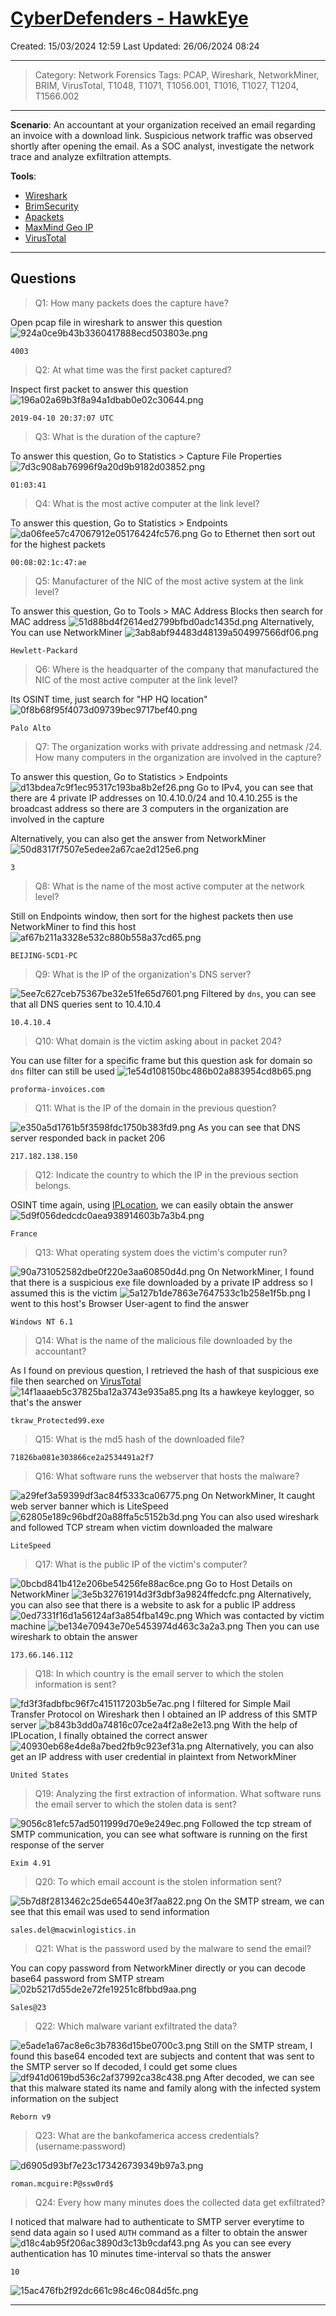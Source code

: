 # [CyberDefenders - HawkEye](https://cyberdefenders.org/blueteam-ctf-challenges/hawkeye/)
Created: 15/03/2024 12:59
Last Updated: 26/06/2024 08:24
* * *
>Category: Network Forensics
>Tags: PCAP, Wireshark, NetworkMiner, BRIM, VirusTotal, T1048, T1071, T1056.001, T1016, T1027, T1204, T1566.002
* * *
**Scenario**:
An accountant at your organization received an email regarding an invoice with a download link. Suspicious network traffic was observed shortly after opening the email. As a SOC analyst, investigate the network trace and analyze exfiltration attempts.

**Tools**:
- [Wireshark](https://www.wireshark.org/)
- [BrimSecurity](https://www.brimdata.io/)
- [Apackets](https://apackets.com/)
- [MaxMind Geo IP](https://wiki.wireshark.org/HowToUseGeoIP#:~:text=MaxMind%20produces%20databases%20and%20software,information%20for%20an%20IP%20address.)
- [VirusTotal](https://www.virustotal.com/gui/)
* * *
## Questions
> Q1: How many packets does the capture have?

Open pcap file in wireshark to answer this question
![924a0ce9b43b3360417888ecd503803e.png](/resources/924a0ce9b43b3360417888ecd503803e.png)
```
4003
```

> Q2: At what time was the first packet captured?

Inspect first packet to answer this question
![196a02a69b3f8a94a1dbab0e02c30644.png](/resources/196a02a69b3f8a94a1dbab0e02c30644.png)
```
2019-04-10 20:37:07 UTC
```

> Q3: What is the duration of the capture?

To answer this question, Go to Statistics > Capture File Properties 
![7d3c908ab76996f9a20d9b9182d03852.png](/resources/7d3c908ab76996f9a20d9b9182d03852.png)
```
01:03:41
```

> Q4: What is the most active computer at the link level?

To answer this question, Go to Statistics > Endpoints
![da06fee57c47067912e05176424fc576.png](/resources/da06fee57c47067912e05176424fc576.png)
Go to Ethernet then sort out for the highest packets
```
00:08:02:1c:47:ae
```

> Q5: Manufacturer of the NIC of the most active system at the link level?

To answer this question, Go to Tools > MAC Address Blocks then search for MAC address
![51d88bd4f2614ed2799bfbd0adc1435d.png](/resources/51d88bd4f2614ed2799bfbd0adc1435d.png)
Alternatively, You can use NetworkMiner
![3ab8abf94483d48139a504997566df06.png](/resources/3ab8abf94483d48139a504997566df06.png)
```
Hewlett-Packard
```

> Q6: Where is the headquarter of the company that manufactured the NIC of the most active computer at the link level?

Its OSINT time, just search for "HP HQ location"
![0f8b68f95f4073d09739bec9717bef40.png](/resources/0f8b68f95f4073d09739bec9717bef40.png)
```
Palo Alto
```

> Q7: The organization works with private addressing and netmask /24. How many computers in the organization are involved in the capture?

To answer this question, Go to Statistics > Endpoints
![d13bdea7c9f1ec95317c193ba8b2ef26.png](/resources/d13bdea7c9f1ec95317c193ba8b2ef26.png)
Go to IPv4, you can see that there are 4 private IP addresses on 10.4.10.0/24 and 10.4.10.255 is the broadcast address so there are 3 computers in the organization are involved in the capture

Alternatively, you can also get the answer from NetworkMiner
![50d8317f7507e5edee2a67cae2d125e6.png](/resources/50d8317f7507e5edee2a67cae2d125e6.png)
```
3
```

> Q8: What is the name of the most active computer at the network level?

Still on Endpoints window, then sort for the highest packets then use NetworkMiner to find this host
![af67b211a3328e532c880b558a37cd65.png](/resources/af67b211a3328e532c880b558a37cd65.png)
```
BEIJING-5CD1-PC
```

> Q9: What is the IP of the organization's DNS server?

![5ee7c627ceb75367be32e51fe65d7601.png](/resources/5ee7c627ceb75367be32e51fe65d7601.png)
Filtered by `dns`, you can see that all DNS queries sent to 10.4.10.4
```
10.4.10.4
```

> Q10: What domain is the victim asking about in packet 204?

You can use filter for a specific frame but this question ask for domain so `dns` filter can still be used
![1e54d108150bc486b02a883954cd8b65.png](/resources/1e54d108150bc486b02a883954cd8b65.png)
```
proforma-invoices.com
```

> Q11: What is the IP of the domain in the previous question?

![e350a5d1761b5f3598fdc1750b383fd9.png](/resources/e350a5d1761b5f3598fdc1750b383fd9.png)
As you can see that DNS server responded back in packet 206
```
217.182.138.150
```

> Q12: Indicate the country to which the IP in the previous section belongs.

OSINT time again, using [IPLocation](https://www.iplocation.net/ip-lookup), we can easily obtain the answer
![5d9f056dedcdc0aea938914603b7a3b4.png](/resources/5d9f056dedcdc0aea938914603b7a3b4.png)
```
France
```

> Q13: What operating system does the victim's computer run?

![90a731052582dbe0f220e3aa60850d4d.png](/resources/90a731052582dbe0f220e3aa60850d4d.png)
On NetworkMiner, I found that there is a suspicious exe file downloaded by a private IP address so I assumed this is the victim
![5a127b1de7863e7647533c1b258e1f5b.png](/resources/5a127b1de7863e7647533c1b258e1f5b.png)
I went to this host's Browser User-agent to find the answer
```
Windows NT 6.1
```

> Q14: What is the name of the malicious file downloaded by the accountant?

As I found on previous question, I retrieved the hash of that suspicious exe file then searched on [VirusTotal](https://www.virustotal.com/gui/file/62099532750dad1054b127689680c38590033fa0bdfa4fb40c7b4dcb2607fb11)
![14f1aaaeb5c37825ba12a3743e935a85.png](/resources/14f1aaaeb5c37825ba12a3743e935a85.png)
Its a hawkeye keylogger, so that's the answer
```
tkraw_Protected99.exe
```

> Q15: What is the md5 hash of the downloaded file?
```
71826ba081e303866ce2a2534491a2f7
```

> Q16: What software runs the webserver that hosts the malware?

![a29fef3a59399df3ac84f5333ca06775.png](/resources/a29fef3a59399df3ac84f5333ca06775.png)
On NetworkMiner, It caught web server banner which is LiteSpeed
![62805e189c96bdf20a88ffa5c5152b3d.png](/resources/62805e189c96bdf20a88ffa5c5152b3d.png)
You can also used wireshark and followed TCP stream when victim downloaded the malware
```
LiteSpeed
```

> Q17: What is the public IP of the victim's computer?

![0bcbd841b412e206be54256fe88ac6ce.png](/resources/0bcbd841b412e206be54256fe88ac6ce.png)
Go to Host Details on NetworkMiner
![3e5b32761914d3f3dbf3a9824ffedcfc.png](/resources/3e5b32761914d3f3dbf3a9824ffedcfc.png)
Alternatively, you can also see that there is a website to ask for a public IP address 
![0ed7331f16d1a56124af3a854fba149c.png](/resources/0ed7331f16d1a56124af3a854fba149c.png)
Which was contacted by victim machine
![be134e70943e70e5453974d463c3a2a3.png](/resources/be134e70943e70e5453974d463c3a2a3.png)
Then you can use wireshark to obtain the answer
```
173.66.146.112
```

> Q18: In which country is the email server to which the stolen information is sent?

![fd3f3fadbfbc96f7c415117203b5e7ac.png](/resources/fd3f3fadbfbc96f7c415117203b5e7ac.png)
I filtered for Simple Mail Transfer Protocol on Wireshark then I obtained an IP address of this SMTP server
![b843b3dd0a74816c07ce2a4f2a8e2e13.png](/resources/b843b3dd0a74816c07ce2a4f2a8e2e13.png)
With the help of IPLocation, I finally obtained the correct answer
![40930eb68e4de8a7bed2fb9c923ef31a.png](/resources/40930eb68e4de8a7bed2fb9c923ef31a.png)
Alternatively, you can also get an IP address with user credential in plaintext from NetworkMiner
```
United States
```

> Q19: Analyzing the first extraction of information. What software runs the email server to which the stolen data is sent?

![9056c81efc57ad5011999d70e9e249ec.png](/resources/9056c81efc57ad5011999d70e9e249ec.png)
Followed the tcp stream of SMTP communication, you can see what software is running on the first response of the server
```
Exim 4.91
```

> Q20: To which email account is the stolen information sent?

![5b7d8f2813462c25de65440e3f7aa822.png](/resources/5b7d8f2813462c25de65440e3f7aa822.png)
On the SMTP stream, we can see that this email was used to send information
```
sales.del@macwinlogistics.in
```

> Q21: What is the password used by the malware to send the email?

You can copy password from NetworkMiner directly or you can decode base64 password from SMTP stream
![02b5217d55de2e72fe19251c8fbbd9aa.png](/resources/02b5217d55de2e72fe19251c8fbbd9aa.png)
```
Sales@23
```

> Q22: Which malware variant exfiltrated the data? 

![e5ade1a67ac8e6c3b7836d15be0700c3.png](/resources/e5ade1a67ac8e6c3b7836d15be0700c3.png)
Still on the SMTP stream, I found this base64 encoded text are subjects and content that was sent to the SMTP server so If decoded, I could get some clues
![df941d0619bd536c2af37992ca38c438.png](/resources/df941d0619bd536c2af37992ca38c438.png)
After decoded, we can see that this malware stated its name and family along with the infected system information on the subject
```
Reborn v9
```

> Q23: What are the bankofamerica access credentials? (username:password)

![d6905d93bf7e23c173426739349b97a3.png](/resources/d6905d93bf7e23c173426739349b97a3.png)
```
roman.mcguire:P@ssw0rd$
```

> Q24: Every how many minutes does the collected data get exfiltrated?

I noticed that malware had to authenticate to SMTP server everytime to send data again so I used `AUTH` command as a filter to obtain the answer
![d18c4ab95f206ac3890d3c13b9cdaf43.png](/resources/d18c4ab95f206ac3890d3c13b9cdaf43.png)
As you can see every authentication has 10 minutes time-interval so thats the answer
```
10
```


![15ac476fb2f92dc661c98c46c084d5fc.png](/resources/15ac476fb2f92dc661c98c46c084d5fc.png)
* * *
